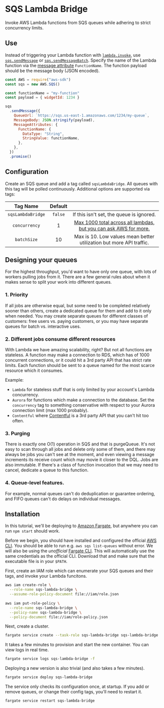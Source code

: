 # SQS Lambda Bridge

Invoke AWS Lambda functions from SQS queues while adhering to strict concurrency limits. 

## Use

Instead of triggering your Lambda function with [`lambda.invoke`](https://docs.aws.amazon.com/AWSJavaScriptSDK/latest/AWS/Lambda.html#invoke-property), use [`sqs.sendMessage`](https://docs.aws.amazon.com/AWSJavaScriptSDK/latest/AWS/SQS.html#sendMessage-property) or [`sqs.sendMessageBatch`](https://docs.aws.amazon.com/AWSJavaScriptSDK/latest/AWS/SQS.html#sendMessageBatch-property). Specify the name of the Lambda function via the [message attribute](https://docs.aws.amazon.com/AWSSimpleQueueService/latest/SQSDeveloperGuide/sqs-message-attributes.html) `FunctionName`. The function payload should be the message body (JSON encoded).

```js
const AWS = require("aws-sdk")
const sqs = new AWS.SQS()

const functionName = "my-function"
const payload = { widgetId: 1234 }

sqs
  .sendMessage({
    QueueUrl: `https://sqs.us-east-1.amazonaws.com/1234/my-queue`,
    MessageBody: JSON.stringify(payload),
    MessageAttributes: {
      FunctionName: {
        DataType: "String",
        StringValue: functionName,
      },
    },
  })
  .promise()

```

## Configuration

Create an SQS queue and add a tag called `sqsLambdaBridge`. All queues with this tag will be polled continuously. Additional options are supported via tags:

|     Tag Name      | Default |                                                                                                                              |
| :---------------: | :-----: | :--------------------------------------------------------------------------------------------------------------------------: |
| `sqsLambdaBridge` | `false` |                                           If this isn't set, the queue is ignored.                                           |
|   `concurrency`   |    1    | [Max 1000 total across all lambdas, but you can ask AWS for more.](https://docs.aws.amazon.com/lambda/latest/dg/limits.html) |
|    `batchSize`    |   10    |                             Max is 10. Low values mean better utilization but more API traffic.                              |

## Designing your queues

For the highest throughput, you'd want to have only one queue, with lots of workers pulling jobs from it. There are a few general rules about when it makes sense to split your work into different queues.

### 1. Priority

If all jobs are otherwise equal, but some need to be completed relatively sooner than others, create a dedicated queue for them and add to it only when needed. You may create separate queues for different classes of customers: free users vs. paying customers, or you may have separate queues for batch vs. interactive uses.

### 2. Different jobs consume different resources

With Lambda we have amazing scalability, right? But not all functions are stateless. A function may make a connection to RDS, which has of 1000 concurrent connections, or it could hit a 3rd party API that has strict rate limits. Each function should be sent to a queue named for the most scarce resource which it consumes. 

Example:
- `Lambda` for stateless stuff that is only limited by your account's Lambda concurrency.
- `Aurora` for functions which make a connection to the database. Set the `concurrency` tag to something conservative with respect to your Aurora connection limit (max 1000 probably).
- `Contentful` where [Contentful](https://www.contentful.com/) is a 3rd party API that you can't hit too often.

### 3. Purging

There is exactly one O(1) operation in SQS and that is purgeQueue. It's not easy to scan through all jobs and delete only some of them, and there may always be jobs you can't see at the moment, and even viewing a message increments its receive count which may movie it closer to the DQL. Jobs are also immutable. If there's a class of function invocation that we may need to cancel, dedicate a queue to this function.

### 4. Queue-level features.

For example, normal queues can't do deduplication or guarantee ordering, and FIFO queues can't do delays on individual messages.

## Installation

In this tutorial, we'll be deploying to [Amazon Fargate](https://aws.amazon.com/fargate/), but anywhere you can run `npm start` should work.

Before we begin, you should have installed and configured the official [AWS CLI](https://aws.amazon.com/cli/). You should be able to run e.g. `aws sqs list-queues` without error. We will also be using the _unofficial_ [Fargate CLI](https://github.com/jpignata/fargate). This will automatically use the same credentials as the official CLI. Download that and make sure that the executable file is in your `$PATH`. 

First, create an IAM role which can enumerate your SQS queues and their tags, and invoke your Lambda funcitons.

```sh
aws iam create-role \
  --role-name sqs-lambda-bridge \
  --assume-role-policy-document file://iam/role.json
  
aws iam put-role-policy \
  --role-name sqs-lambda-bridge \
  --policy-name sqs-lambda-bridge \
  --policy-document file://iam/role-policy.json
```

Next, create a cluster.

```sh
fargate service create --task-role sqs-lambda-bridge sqs-lambda-bridge
```

It takes a few minutes to provision and start the new container. You can view logs in real time.

```sh
fargate service logs sqs-lambda-bridge -f
```

Deploying a new version is also trivial (and also takes a few minutes).

```sh
fargate service deploy sqs-lambda-bridge
```

The service only checks its configuration once, at startup. If you add or remove queues, or change their config tags, you'll need to restart it.

```sh
fargate service restart sqs-lambda-bridge
```
